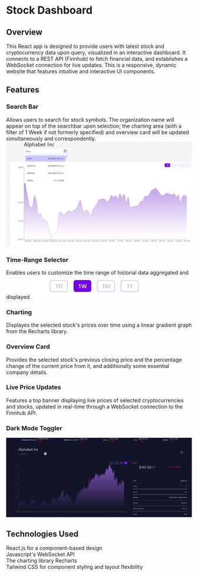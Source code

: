 # Stock Dashboard


## Overview

This React app is designed to provide users with latest stock and cryptocurrency data upon query, visualized in an interactive dashboard. It connects to a REST API (Finnhub) to fetch financial data, and establishes a WebSocket connection for live updates. This is a responsive, dynamic website that features intuitive and interactive UI components.

## Features

### Search Bar

Allows users to search for stock symbols. The organization name will appear on top of the searchbar upon selection; the charting area (with a filter of 1 Week if not formerly specified) and overview card will be updated simultaneously and correspondently. 
![screenshot1](searchBar.png)

### Time-Range Selector

Enables users to customize the time range of historial data aggregated and displayed.
![screenshot1](rangeSelector.png)

### Charting

Displayes the selected stock's prices over time using a linear gradient graph from the Recharts library.

### Overview Card

Provides the selected stock's previous closing price and the percentage change of the current price from it, and additionally some essential company details.

### Live Price Updates

Features a top banner displaying live prices of selected cryptocurrencies and stocks, updated in real-time through a WebSocket connection to the Finnhub API.

### Dark Mode Toggler
![screenshot1](mainDarkMode.png)
## Technologies Used

React.js for a component-based design\
Javascript's WebSocket API\
The charting library Recharts\
Tailwind CSS for component styling and layout flexibility

